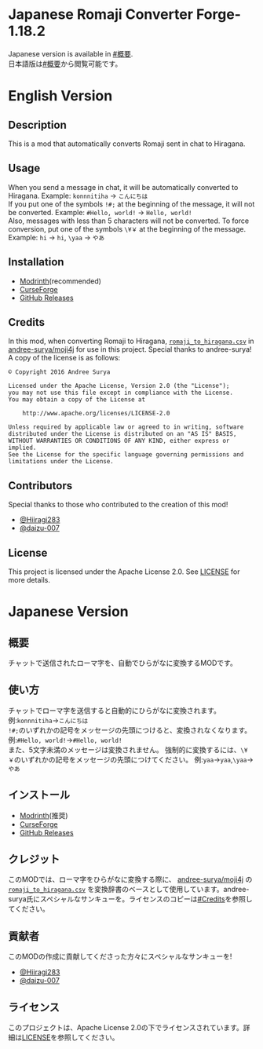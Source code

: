 # Japanese Romaji Converter Forge-1.18.2

Japanese version is available in [#概要](#概要).  
日本語版は[#概要](#概要)から閲覧可能です。


# English Version

## Description

This is a mod that automatically converts Romaji sent in chat to Hiragana.


## Usage

When you send a message in chat, it will be automatically converted to Hiragana. Example: `konnnitiha` → `こんにちは`  
If you put one of the symbols `!#;` at the beginning of the message, it will not be converted. Example: `#Hello, world!` → `Hello, world!`  
Also, messages with less than 5 characters will not be converted. To force conversion, put one of the symbols `\¥￥` at the beginning of the message. Example: `hi` → `hi`, `\yaa` → `やあ`


## Installation

- [Modrinth](https://modrinth.com/mod/japaneseromajiconverter)(recommended)
- [CurseForge](https://www.curseforge.com/minecraft/mc-mods/japanese-romaji-converter)
- [GitHub Releases](https://github.com/Meatwo310/JapaneseRomajiConverter-Forge/releases)


## Credits

In this mod, when converting Romaji to Hiragana,
[`romaji_to_hiragana.csv`](https://github.com/andree-surya/moji4j/blob/ea0168f125da8791e951eab7cdf18b06a7db705b/src/main/resources/romaji_to_hiragana.csv) in [andree-surya/moji4j](https://github.com/andree-surya/moji4j) for use in this project. Special thanks to andree-surya! A copy of the license is as follows:

```
© Copyright 2016 Andree Surya

Licensed under the Apache License, Version 2.0 (the "License");
you may not use this file except in compliance with the License.
You may obtain a copy of the License at

    http://www.apache.org/licenses/LICENSE-2.0

Unless required by applicable law or agreed to in writing, software
distributed under the License is distributed on an "AS IS" BASIS,
WITHOUT WARRANTIES OR CONDITIONS OF ANY KIND, either express or implied.
See the License for the specific language governing permissions and
limitations under the License.
```


## Contributors

Special thanks to those who contributed to the creation of this mod!
- [@Hiiragi283](https://github.com/Hiiragi283)
- [@daizu-007](https://github.com/daizu-007)


## License
This project is licensed under the Apache License 2.0. See [LICENSE](./LICENSE) for more details.


# Japanese Version

## 概要

チャットで送信されたローマ字を、自動でひらがなに変換するMODです。


## 使い方

チャットでローマ字を送信すると自動的にひらがなに変換されます。 例:`konnnitiha`→`こんにちは`  
`!#;`のいずれかの記号をメッセージの先頭につけると、変換されなくなります。 例:`#Hello, world!`→`#Hello, world!`  
また、5文字未満のメッセージは変換されません。 強制的に変換するには、`\¥￥`のいずれかの記号をメッセージの先頭につけてください。 例:`yaa`→`yaa`,`\yaa`→`やあ`


## インストール

- [Modrinth](https://modrinth.com/mod/japaneseromajiconverter)(推奨)
- [CurseForge](https://www.curseforge.com/minecraft/mc-mods/japanese-romaji-converter)
- [GitHub Releases](https://github.com/Meatwo310/JapaneseRomajiConverter-Forge/releases)



## クレジット

このMODでは、ローマ字をひらがなに変換する際に、 [andree-surya/moji4j](https://github.com/andree-surya/moji4j) の [`romaji_to_hiragana.csv`](https://github.com/andree-surya/moji4j/blob/ea0168f125da8791e951eab7cdf18b06a7db705b/src/main/resources/romaji_to_hiragana.csv) を変換辞書のベースとして使用しています。andree-surya氏にスペシャルなサンキューを。ライセンスのコピーは[#Credits](#Credits)を参照してください。


## 貢献者

このMODの作成に貢献してくださった方々にスペシャルなサンキューを!
- [@Hiiragi283](https://github.com/Hiiragi283)
- [@daizu-007](https://github.com/daizu-007)


## ライセンス
このプロジェクトは、Apache License 2.0の下でライセンスされています。詳細は[LICENSE](./LICENSE)を参照してください。
